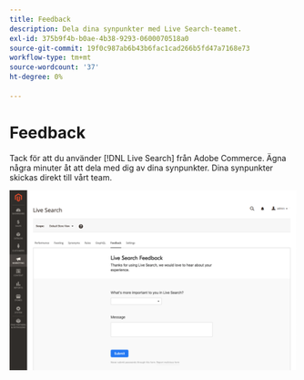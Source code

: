 ```yaml
---
title: Feedback
description: Dela dina synpunkter med Live Search-teamet.
exl-id: 375b9f4b-b0ae-4b38-9293-0600070518a0
source-git-commit: 19f0c987ab6b43b6fac1cad266b5fd47a7168e73
workflow-type: tm+mt
source-wordcount: '37'
ht-degree: 0%

---
```


# Feedback

Tack för att du använder [!DNL Live Search] från Adobe Commerce. Ägna några minuter åt att dela med dig av dina synpunkter. Dina synpunkter skickas direkt till vårt team.

![Betafeedback för Live Search](assets/feedback.png)
